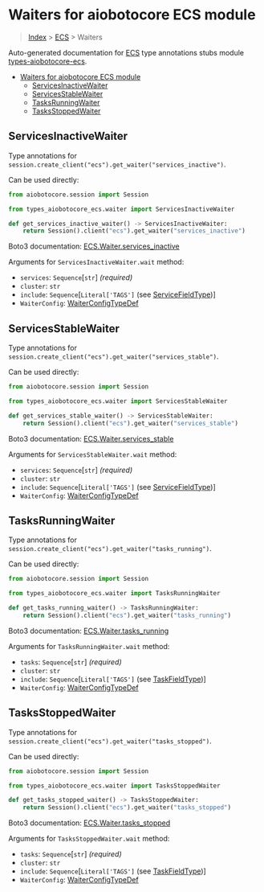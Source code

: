 <a id="waiters-for-aiobotocore-ecs-module"></a>

# Waiters for aiobotocore ECS module

> [Index](..) > [ECS](.) > Waiters

Auto-generated documentation for
[ECS](https://boto3.amazonaws.com/v1/documentation/api/latest/reference/services/ecs.html#ECS)
type annotations stubs module
[types-aiobotocore-ecs](https://pypi.org/project/types-aiobotocore-ecs/).

- [Waiters for aiobotocore ECS module](#waiters-for-aiobotocore-ecs-module)
  - [ServicesInactiveWaiter](#servicesinactivewaiter)
  - [ServicesStableWaiter](#servicesstablewaiter)
  - [TasksRunningWaiter](#tasksrunningwaiter)
  - [TasksStoppedWaiter](#tasksstoppedwaiter)

<a id="servicesinactivewaiter"></a>

## ServicesInactiveWaiter

Type annotations for
`session.create_client("ecs").get_waiter("services_inactive")`.

Can be used directly:

```python
from aiobotocore.session import Session

from types_aiobotocore_ecs.waiter import ServicesInactiveWaiter

def get_services_inactive_waiter() -> ServicesInactiveWaiter:
    return Session().client("ecs").get_waiter("services_inactive")
```

Boto3 documentation:
[ECS.Waiter.services_inactive](https://boto3.amazonaws.com/v1/documentation/api/latest/reference/services/ecs.html#ECS.Waiter.ServicesInactive)

Arguments for `ServicesInactiveWaiter.wait` method:

- `services`: `Sequence`\[`str`\] *(required)*
- `cluster`: `str`
- `include`: `Sequence`\[`Literal['TAGS']` (see
  [ServiceFieldType](./literals.md#servicefieldtype))\]
- `WaiterConfig`: [WaiterConfigTypeDef](./type_defs.md#waiterconfigtypedef)

<a id="servicesstablewaiter"></a>

## ServicesStableWaiter

Type annotations for
`session.create_client("ecs").get_waiter("services_stable")`.

Can be used directly:

```python
from aiobotocore.session import Session

from types_aiobotocore_ecs.waiter import ServicesStableWaiter

def get_services_stable_waiter() -> ServicesStableWaiter:
    return Session().client("ecs").get_waiter("services_stable")
```

Boto3 documentation:
[ECS.Waiter.services_stable](https://boto3.amazonaws.com/v1/documentation/api/latest/reference/services/ecs.html#ECS.Waiter.ServicesStable)

Arguments for `ServicesStableWaiter.wait` method:

- `services`: `Sequence`\[`str`\] *(required)*
- `cluster`: `str`
- `include`: `Sequence`\[`Literal['TAGS']` (see
  [ServiceFieldType](./literals.md#servicefieldtype))\]
- `WaiterConfig`: [WaiterConfigTypeDef](./type_defs.md#waiterconfigtypedef)

<a id="tasksrunningwaiter"></a>

## TasksRunningWaiter

Type annotations for
`session.create_client("ecs").get_waiter("tasks_running")`.

Can be used directly:

```python
from aiobotocore.session import Session

from types_aiobotocore_ecs.waiter import TasksRunningWaiter

def get_tasks_running_waiter() -> TasksRunningWaiter:
    return Session().client("ecs").get_waiter("tasks_running")
```

Boto3 documentation:
[ECS.Waiter.tasks_running](https://boto3.amazonaws.com/v1/documentation/api/latest/reference/services/ecs.html#ECS.Waiter.TasksRunning)

Arguments for `TasksRunningWaiter.wait` method:

- `tasks`: `Sequence`\[`str`\] *(required)*
- `cluster`: `str`
- `include`: `Sequence`\[`Literal['TAGS']` (see
  [TaskFieldType](./literals.md#taskfieldtype))\]
- `WaiterConfig`: [WaiterConfigTypeDef](./type_defs.md#waiterconfigtypedef)

<a id="tasksstoppedwaiter"></a>

## TasksStoppedWaiter

Type annotations for
`session.create_client("ecs").get_waiter("tasks_stopped")`.

Can be used directly:

```python
from aiobotocore.session import Session

from types_aiobotocore_ecs.waiter import TasksStoppedWaiter

def get_tasks_stopped_waiter() -> TasksStoppedWaiter:
    return Session().client("ecs").get_waiter("tasks_stopped")
```

Boto3 documentation:
[ECS.Waiter.tasks_stopped](https://boto3.amazonaws.com/v1/documentation/api/latest/reference/services/ecs.html#ECS.Waiter.TasksStopped)

Arguments for `TasksStoppedWaiter.wait` method:

- `tasks`: `Sequence`\[`str`\] *(required)*
- `cluster`: `str`
- `include`: `Sequence`\[`Literal['TAGS']` (see
  [TaskFieldType](./literals.md#taskfieldtype))\]
- `WaiterConfig`: [WaiterConfigTypeDef](./type_defs.md#waiterconfigtypedef)
